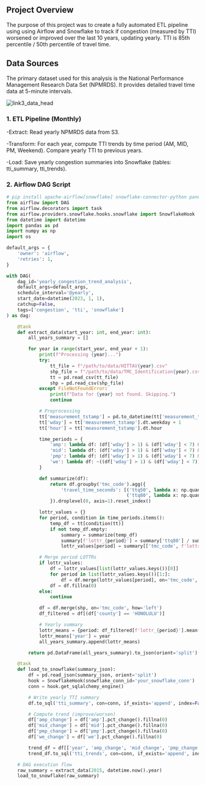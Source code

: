 ## Project Overview

The purpose of this project was to create a fully automated ETL pipeline using using Airflow and Snowflake to track if congestion (measured by TTI) worsened or improved over the last 10 years, updating yearly.
TTI is 85th percentile / 50th percentile of travel time. 

## Data Sources

The primary dataset used for this analysis is the National Performance Management Research Data Set (NPMRDS). It provides detailed travel time data at 5-minute intervals. 

![link3_data_head](https://github.com/user-attachments/assets/1c8bcfc0-ee93-45cf-8836-b937906bf884)

### 1. ETL Pipeline (Monthly)
-Extract: Read yearly NPMRDS data from S3.

-Transform: 
For each year, compute TTI trends by time period (AM, MID, PM, Weekend). Compare yearly TTI to previous years.

-Load: Save yearly congestion summaries into Snowflake (tables: tti_summary, tti_trends).

### 2. Airflow DAG Script
```python
# pip install apache-airflow[snowflake] snowflake-connector-python pandas numpy
from airflow import DAG
from airflow.decorators import task
from airflow.providers.snowflake.hooks.snowflake import SnowflakeHook
from datetime import datetime
import pandas as pd
import numpy as np
import os

default_args = {
    'owner': 'airflow',
    'retries': 1,
}

with DAG(
    dag_id='yearly_congestion_trend_analysis',
    default_args=default_args,
    schedule_interval='@yearly',
    start_date=datetime(2023, 1, 1),
    catchup=False,
    tags=['congestion', 'tti', 'snowflake']
) as dag:

    @task
    def extract_data(start_year: int, end_year: int):
        all_years_summary = []

        for year in range(start_year, end_year + 1):
            print(f"Processing {year}...")
            try:
                tt_file = f"/path/to/data/HITTAV{year}.csv"
                shp_file = f"/path/to/data/TMC_Identification{year}.csv"
                tt = pd.read_csv(tt_file)
                shp = pd.read_csv(shp_file)
            except FileNotFoundError:
                print(f"Data for {year} not found. Skipping.")
                continue

            # Preprocessing
            tt['measurement_tstamp'] = pd.to_datetime(tt['measurement_tstamp'])
            tt['wday'] = tt['measurement_tstamp'].dt.weekday + 1
            tt['hour'] = tt['measurement_tstamp'].dt.hour

            time_periods = {
                'amp': lambda df: (df['wday'] > 1) & (df['wday'] < 7) & (df['hour'] >= 6) & (df['hour'] < 10),
                'mid': lambda df: (df['wday'] > 1) & (df['wday'] < 7) & (df['hour'] >= 10) & (df['hour'] < 16),
                'pmp': lambda df: (df['wday'] > 1) & (df['wday'] < 7) & (df['hour'] >= 16) & (df['hour'] < 20),
                'we': lambda df: ~((df['wday'] > 1) & (df['wday'] < 7)) & (df['hour'] >= 6) & (df['hour'] < 20)
            }

            def summarize(df):
                return df.groupby('tmc_code').agg({
                    'travel_time_seconds': [('ttq50', lambda x: np.quantile(x, 0.5)),
                                            ('ttq80', lambda x: np.quantile(x, 0.8))]
                }).droplevel(0, axis=1).reset_index()

            lottr_values = {}
            for period, condition in time_periods.items():
                temp_df = tt[condition(tt)]
                if not temp_df.empty:
                    summary = summarize(temp_df)
                    summary[f'lottr_{period}'] = summary['ttq80'] / summary['ttq50']
                    lottr_values[period] = summary[['tmc_code', f'lottr_{period}']]

            # Merge period LOTTRs
            if lottr_values:
                df = lottr_values[list(lottr_values.keys())[0]]
                for period in list(lottr_values.keys())[1:]:
                    df = df.merge(lottr_values[period], on='tmc_code', how='left')
                df = df.fillna(0)
            else:
                continue

            df = df.merge(shp, on='tmc_code', how='left')
            df_filtered = df[(df['county'] == 'HONOLULU')]

            # Yearly summary
            lottr_means = {period: df_filtered[f'lottr_{period}'].mean() for period in time_periods}
            lottr_means['year'] = year
            all_years_summary.append(lottr_means)

        return pd.DataFrame(all_years_summary).to_json(orient='split')

    @task
    def load_to_snowflake(summary_json):
        df = pd.read_json(summary_json, orient='split')
        hook = SnowflakeHook(snowflake_conn_id='your_snowflake_conn')
        conn = hook.get_sqlalchemy_engine()

        # Write yearly TTI summary
        df.to_sql('tti_summary', con=conn, if_exists='append', index=False)

        # Compute trend (improve/worsen)
        df['amp_change'] = df['amp'].pct_change().fillna(0)
        df['mid_change'] = df['mid'].pct_change().fillna(0)
        df['pmp_change'] = df['pmp'].pct_change().fillna(0)
        df['we_change'] = df['we'].pct_change().fillna(0)

        trend_df = df[['year', 'amp_change', 'mid_change', 'pmp_change', 'we_change']]
        trend_df.to_sql('tti_trends', con=conn, if_exists='append', index=False)

    # DAG execution flow
    raw_summary = extract_data(2015, datetime.now().year)
    load_to_snowflake(raw_summary)
```
